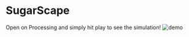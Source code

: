 # SugarScape
Open on Processing and simply hit play to see the simulation!
![demo](https://cloud.githubusercontent.com/assets/25040953/25777101/94a196cc-32a0-11e7-8bbc-d8a33ab2f36f.gif)
